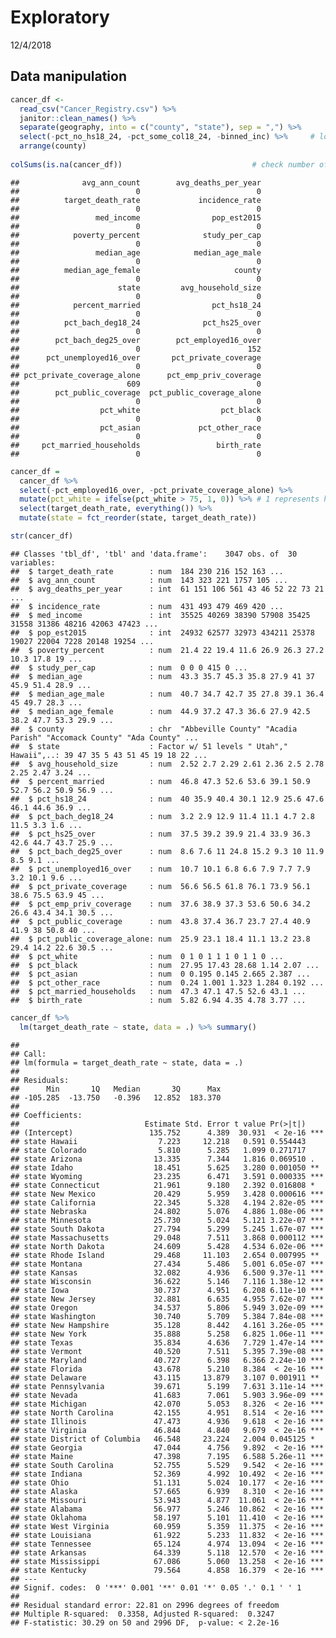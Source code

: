 Exploratory
================
12/4/2018

Data manipulation
-----------------

``` r
cancer_df <-
  read_csv("Cancer_Registry.csv") %>% 
  janitor::clean_names() %>%
  separate(geography, into = c("county", "state"), sep = ",") %>%
  select(-pct_no_hs18_24, -pct_some_col18_24, -binned_inc) %>%     # lots of same county names, so I did not remove state column #
  arrange(county)
  
colSums(is.na(cancer_df))                             # check number of missing values #
```

    ##              avg_ann_count        avg_deaths_per_year 
    ##                          0                          0 
    ##          target_death_rate             incidence_rate 
    ##                          0                          0 
    ##                 med_income                pop_est2015 
    ##                          0                          0 
    ##            poverty_percent              study_per_cap 
    ##                          0                          0 
    ##                 median_age            median_age_male 
    ##                          0                          0 
    ##          median_age_female                     county 
    ##                          0                          0 
    ##                      state         avg_household_size 
    ##                          0                          0 
    ##            percent_married                pct_hs18_24 
    ##                          0                          0 
    ##          pct_bach_deg18_24              pct_hs25_over 
    ##                          0                          0 
    ##        pct_bach_deg25_over        pct_employed16_over 
    ##                          0                        152 
    ##      pct_unemployed16_over       pct_private_coverage 
    ##                          0                          0 
    ## pct_private_coverage_alone      pct_emp_priv_coverage 
    ##                        609                          0 
    ##        pct_public_coverage  pct_public_coverage_alone 
    ##                          0                          0 
    ##                  pct_white                  pct_black 
    ##                          0                          0 
    ##                  pct_asian             pct_other_race 
    ##                          0                          0 
    ##     pct_married_households                 birth_rate 
    ##                          0                          0

``` r
cancer_df = 
  cancer_df %>%
  select(-pct_employed16_over, -pct_private_coverage_alone) %>%
  mutate(pct_white = ifelse(pct_white > 75, 1, 0)) %>% # 1 represents high percentage of white #
  select(target_death_rate, everything()) %>% 
  mutate(state = fct_reorder(state, target_death_rate))

str(cancer_df)
```

    ## Classes 'tbl_df', 'tbl' and 'data.frame':    3047 obs. of  30 variables:
    ##  $ target_death_rate        : num  184 230 216 152 163 ...
    ##  $ avg_ann_count            : num  143 323 221 1757 105 ...
    ##  $ avg_deaths_per_year      : int  61 151 106 561 43 46 52 22 73 21 ...
    ##  $ incidence_rate           : num  431 493 479 469 420 ...
    ##  $ med_income               : int  35525 40269 38390 57908 35425 31558 31386 48216 42063 47423 ...
    ##  $ pop_est2015              : int  24932 62577 32973 434211 25378 19027 22004 7228 20148 19254 ...
    ##  $ poverty_percent          : num  21.4 22 19.4 11.6 26.9 26.3 27.2 10.3 17.8 19 ...
    ##  $ study_per_cap            : num  0 0 0 415 0 ...
    ##  $ median_age               : num  43.3 35.7 45.3 35.8 27.9 41 37 45.9 51.4 28.9 ...
    ##  $ median_age_male          : num  40.7 34.7 42.7 35 27.8 39.1 36.4 45 49.7 28.3 ...
    ##  $ median_age_female        : num  44.9 37.2 47.3 36.6 27.9 42.5 38.2 47.7 53.3 29.9 ...
    ##  $ county                   : chr  "Abbeville County" "Acadia Parish" "Accomack County" "Ada County" ...
    ##  $ state                    : Factor w/ 51 levels " Utah"," Hawaii",..: 39 47 35 5 43 51 45 19 18 22 ...
    ##  $ avg_household_size       : num  2.52 2.7 2.29 2.61 2.36 2.5 2.78 2.25 2.47 3.24 ...
    ##  $ percent_married          : num  46.8 47.3 52.6 53.6 39.1 50.9 52.7 56.2 50.9 56.9 ...
    ##  $ pct_hs18_24              : num  40 35.9 40.4 30.1 12.9 25.6 47.6 46.1 44.6 36.9 ...
    ##  $ pct_bach_deg18_24        : num  3.2 2.9 12.9 11.4 11.1 4.7 2.8 11.5 3.3 1.6 ...
    ##  $ pct_hs25_over            : num  37.5 39.2 39.9 21.4 33.9 36.3 42.6 44.7 43.7 25.9 ...
    ##  $ pct_bach_deg25_over      : num  8.6 7.6 11 24.8 15.2 9.3 10 11.9 8.5 9.1 ...
    ##  $ pct_unemployed16_over    : num  10.7 10.1 6.8 6.6 7.9 7.7 7.9 3.2 10.1 9.6 ...
    ##  $ pct_private_coverage     : num  56.6 56.5 61.8 76.1 73.9 56.1 38.6 75.5 63.9 45 ...
    ##  $ pct_emp_priv_coverage    : num  37.6 38.9 37.3 53.6 50.6 34.2 26.6 43.4 34.1 30.5 ...
    ##  $ pct_public_coverage      : num  43.8 37.4 36.7 23.7 27.4 40.9 41.9 38 50.8 40 ...
    ##  $ pct_public_coverage_alone: num  25.9 23.1 18.4 11.1 13.2 23.8 29.4 14.2 22.6 30.5 ...
    ##  $ pct_white                : num  0 1 0 1 1 1 0 1 1 0 ...
    ##  $ pct_black                : num  27.95 17.43 28.68 1.14 2.07 ...
    ##  $ pct_asian                : num  0 0.195 0.145 2.665 2.387 ...
    ##  $ pct_other_race           : num  0.24 1.001 1.323 1.284 0.192 ...
    ##  $ pct_married_households   : num  47.3 47.1 47.5 52.6 43.1 ...
    ##  $ birth_rate               : num  5.82 6.94 4.35 4.78 3.77 ...

``` r
cancer_df %>% 
  lm(target_death_rate ~ state, data = .) %>% summary()
```

    ## 
    ## Call:
    ## lm(formula = target_death_rate ~ state, data = .)
    ## 
    ## Residuals:
    ##      Min       1Q   Median       3Q      Max 
    ## -105.285  -13.750   -0.396   12.852  183.370 
    ## 
    ## Coefficients:
    ##                            Estimate Std. Error t value Pr(>|t|)    
    ## (Intercept)                 135.752      4.389  30.931  < 2e-16 ***
    ## state Hawaii                  7.223     12.218   0.591 0.554443    
    ## state Colorado                5.810      5.285   1.099 0.271717    
    ## state Arizona                13.335      7.344   1.816 0.069510 .  
    ## state Idaho                  18.451      5.625   3.280 0.001050 ** 
    ## state Wyoming                23.235      6.471   3.591 0.000335 ***
    ## state Connecticut            21.961      9.180   2.392 0.016808 *  
    ## state New Mexico             20.429      5.959   3.428 0.000616 ***
    ## state California             22.345      5.328   4.194 2.82e-05 ***
    ## state Nebraska               24.802      5.076   4.886 1.08e-06 ***
    ## state Minnesota              25.730      5.024   5.121 3.22e-07 ***
    ## state South Dakota           27.794      5.299   5.245 1.67e-07 ***
    ## state Massachusetts          29.048      7.511   3.868 0.000112 ***
    ## state North Dakota           24.609      5.428   4.534 6.02e-06 ***
    ## state Rhode Island           29.468     11.103   2.654 0.007995 ** 
    ## state Montana                27.434      5.486   5.001 6.05e-07 ***
    ## state Kansas                 32.082      4.936   6.500 9.37e-11 ***
    ## state Wisconsin              36.622      5.146   7.116 1.38e-12 ***
    ## state Iowa                   30.737      4.951   6.208 6.11e-10 ***
    ## state New Jersey             32.881      6.635   4.955 7.62e-07 ***
    ## state Oregon                 34.537      5.806   5.949 3.02e-09 ***
    ## state Washington             30.740      5.709   5.384 7.84e-08 ***
    ## state New Hampshire          35.128      8.442   4.161 3.26e-05 ***
    ## state New York               35.888      5.258   6.825 1.06e-11 ***
    ## state Texas                  35.834      4.636   7.729 1.47e-14 ***
    ## state Vermont                40.520      7.511   5.395 7.39e-08 ***
    ## state Maryland               40.727      6.398   6.366 2.24e-10 ***
    ## state Florida                43.678      5.210   8.384  < 2e-16 ***
    ## state Delaware               43.115     13.879   3.107 0.001911 ** 
    ## state Pennsylvania           39.671      5.199   7.631 3.11e-14 ***
    ## state Nevada                 41.683      7.061   5.903 3.96e-09 ***
    ## state Michigan               42.070      5.053   8.326  < 2e-16 ***
    ## state North Carolina         42.155      4.951   8.514  < 2e-16 ***
    ## state Illinois               47.473      4.936   9.618  < 2e-16 ***
    ## state Virginia               46.844      4.840   9.679  < 2e-16 ***
    ## state District of Columbia   46.548     23.224   2.004 0.045125 *  
    ## state Georgia                47.044      4.756   9.892  < 2e-16 ***
    ## state Maine                  47.398      7.195   6.588 5.26e-11 ***
    ## state South Carolina         52.755      5.529   9.542  < 2e-16 ***
    ## state Indiana                52.369      4.992  10.492  < 2e-16 ***
    ## state Ohio                   51.131      5.024  10.177  < 2e-16 ***
    ## state Alaska                 57.665      6.939   8.310  < 2e-16 ***
    ## state Missouri               53.943      4.877  11.061  < 2e-16 ***
    ## state Alabama                56.977      5.246  10.862  < 2e-16 ***
    ## state Oklahoma               58.197      5.101  11.410  < 2e-16 ***
    ## state West Virginia          60.959      5.359  11.375  < 2e-16 ***
    ## state Louisiana              61.922      5.233  11.832  < 2e-16 ***
    ## state Tennessee              65.124      4.974  13.094  < 2e-16 ***
    ## state Arkansas               64.339      5.118  12.570  < 2e-16 ***
    ## state Mississippi            67.086      5.060  13.258  < 2e-16 ***
    ## state Kentucky               79.564      4.858  16.379  < 2e-16 ***
    ## ---
    ## Signif. codes:  0 '***' 0.001 '**' 0.01 '*' 0.05 '.' 0.1 ' ' 1
    ## 
    ## Residual standard error: 22.81 on 2996 degrees of freedom
    ## Multiple R-squared:  0.3358, Adjusted R-squared:  0.3247 
    ## F-statistic: 30.29 on 50 and 2996 DF,  p-value: < 2.2e-16
